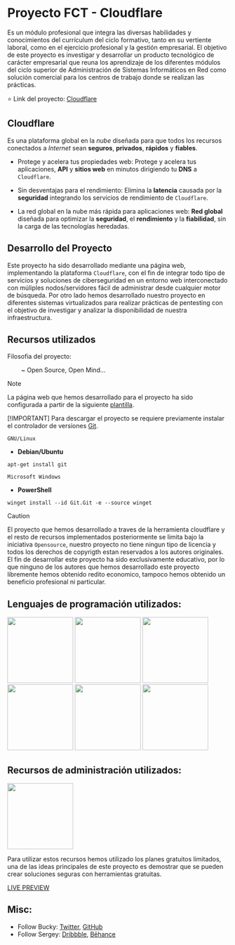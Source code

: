 # Proyecto FCT - Cloudflare

Es un módulo profesional que integra las diversas habilidades y conocimientos del currículum del ciclo formativo, tanto en su vertiente laboral, como en el ejercicio profesional y la gestión empresarial. El objetivo de este proyecto es investigar y desarrollar un producto tecnológico de carácter empresarial que reuna los aprendizaje de los diferentes módulos del ciclo superior de Administración de Sistemas Informáticos en Red como solución comercial para los centros de trabajo donde se realizan las prácticas.

⭐ Link del proyecto: [Cloudflare](https://saruggs.github.io/cloudflare/source%20code/index.html) 

## Cloudflare

Es una plataforma global en la *nube* diseñada para que todos los recursos conectados a *Internet* sean **seguros**, **privados**, **rápidos** y **fiables**.

- Protege y acelera tus propiedades web:
Protege y acelera tus aplicaciones, **API** y **sitios web** en minutos dirigiendo tu **DNS** a `Cloudflare`.

- Sin desventajas para el rendimiento:
Elimina la **latencia** causada por la **seguridad** integrando los servicios de rendimiento de `Cloudflare`.

- La red global en la nube más rápida para aplicaciones web:
**Red global** diseñada para optimizar la **seguridad**, el **rendimiento** y la **fiabilidad**, sin la carga de las tecnologías heredadas.

## Desarrollo del Proyecto

Este proyecto ha sido desarrollado mediante una página web, implementando la plataforma `Cloudflare`, con el fin de integrar todo tipo de servicios y soluciones de ciberseguridad en un entorno web interconectado con múliples nodos/servidores fácil de administrar desde cualquier motor de búsqueda. Por otro lado hemos desarrollado nuestro proyecto en diferentes sistemas virtualizados para realizar prácticas de pentesting con el objetivo de investigar y analizar la disponibilidad de nuestra infraestructura.  

## Recursos utilizados

Filosofia del proyecto: 

‎ ‎ ‎ ‎ ‎ ‎ ‎ ‎ ~ Open Source, Open Mind...

>[!NOTE]
>La página web que hemos desarrollado para el proyecto ha sido configurada a partir de la siguiente [plantilla](https://www.behance.net/SergeyMelnik).

[!IMPORTANT]
Para descargar el proyecto se requiere previamente instalar el controlador de versiones [Git](https://Git-scm.com/downloads).

`GNU/Linux`

- **Debian/Ubuntu**

```
apt-get install git
```

`Microsoft Windows`

- **PowerShell**

```
winget install --id Git.Git -e --source winget
```

> [!CAUTION]
> El proyecto que hemos desarrollado a traves de la herramienta cloudflare y el resto de recursos implementados posteriormente se limita bajo la iniciativa `Opensource`, nuestro proyecto no tiene ningun tipo de licencia y todos los derechos de copyrigth estan reservados a los autores originales. El fin de desarrollar este proyecto ha sido exclusivamente educativo, por lo que ninguno de los autores que hemos desarrollado este proyecto libremente hemos obtenido redito economico, tampoco hemos obtenido un beneficio profesional ni particular.

## Lenguajes de programación utilizados: 

<img src="https://cdn.jsdelivr.net/gh/devicons/devicon@latest/icons/html5/html5-original.svg" width="150"/> <img src="https://cdn.jsdelivr.net/gh/devicons/devicon@latest/icons/css3/css3-original.svg" width="150" /> <img src="https://cdn.jsdelivr.net/gh/devicons/devicon@latest/icons/sass/sass-original.svg" width="150" /> <img src="https://cdn.jsdelivr.net/gh/devicons/devicon@latest/icons/javascript/javascript-original.svg" width="150"/> <img src="https://cdn.jsdelivr.net/gh/devicons/devicon@latest/icons/jquery/jquery-plain-wordmark.svg" width="150" /> <img src="https://cdn.jsdelivr.net/gh/devicons/devicon@latest/icons/markdown/markdown-original.svg"  width="150" />

## Recursos de administración utilizados: 

<img src="https://cdn.jsdelivr.net/gh/devicons/devicon@latest/icons/github/github-original-wordmark.svg" width="150" />

Para utilizar estos recursos hemos utilizado los planes gratuitos limitados, una de las ideas principales de este proyecto es demostrar que se pueden crear soluciones seguras con herramientas gratuitas.

[LIVE PREVIEW](http://buckymaler.com/global)

## Misc:

* Follow Bucky: [Twitter](https://twitter.com/BuckyMaler), [GitHub](https://github.com/BuckyMaler)
* Follow Sergey: [Dribbble](https://dribbble.com/sergeymelnik), [Bēhance](https://www.behance.net/SergeyMelnik)
